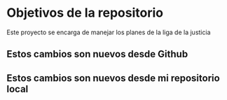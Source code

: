 # Objetivos de la repositorio

Este proyecto se encarga de manejar los planes de la liga de la justicia

## Estos cambios son nuevos desde Github
## Estos cambios son nuevos desde mi repositorio local
